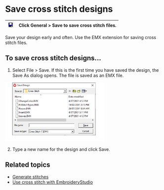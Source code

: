 # Save cross stitch designs

| ![Save.png](assets/Save.png) | Click General > Save to save cross stitch files. |
| ---------------------------- | ------------------------------------------------ |

Save your design early and often. Use the EMX extension for saving cross stitch files.

## To save cross stitch designs...

1. Select File > Save. If this is the first time you have saved the design, the Save As dialog opens. The file is saved as an EMX file.

![SaveDesign00043.png](assets/SaveDesign00043.png)

2. Type a new name for the design and click Save.

## Related topics

- [Generate stitches](Generate_stitches)
- [Use cross stitch with EmbroideryStudio](Use_cross_stitch_with_EmbroideryStudio)
